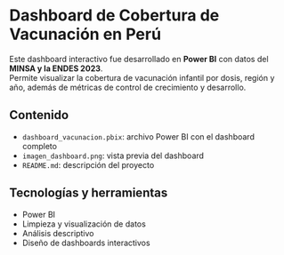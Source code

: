 # Dashboard de Cobertura de Vacunación en Perú

Este dashboard interactivo fue desarrollado en **Power BI** con datos del **MINSA y la ENDES 2023**.  
Permite visualizar la cobertura de vacunación infantil por dosis, región y año, además de métricas de control de crecimiento y desarrollo.

## Contenido
- `dashboard_vacunacion.pbix`: archivo Power BI con el dashboard completo  
- `imagen_dashboard.png`: vista previa del dashboard  
- `README.md`: descripción del proyecto  

## Tecnologías y herramientas
- Power BI  
- Limpieza y visualización de datos  
- Análisis descriptivo  
- Diseño de dashboards interactivos
